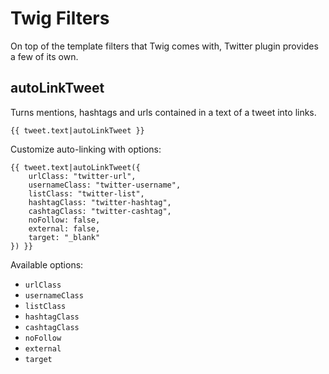 # Twig Filters

On top of the template filters that Twig comes with, Twitter plugin provides a few of its own.

## autoLinkTweet

Turns mentions, hashtags and urls contained in a text of a tweet into links.

    {{ tweet.text|autoLinkTweet }}

Customize auto-linking with options:

    {{ tweet.text|autoLinkTweet({
        urlClass: "twitter-url",
        usernameClass: "twitter-username",
        listClass: "twitter-list",
        hashtagClass: "twitter-hashtag",
        cashtagClass: "twitter-cashtag",
        noFollow: false,
        external: false,
        target: "_blank"
    }) }}

Available options:

- `urlClass`
- `usernameClass`
- `listClass`
- `hashtagClass`
- `cashtagClass`
- `noFollow`
- `external`
- `target`